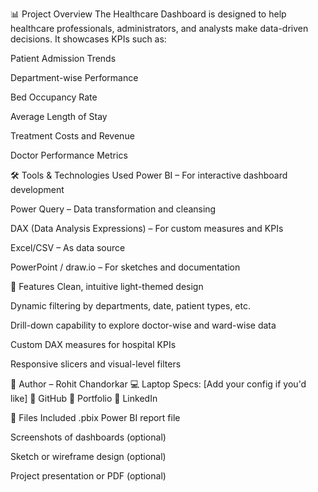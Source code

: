 📊 Project Overview
The Healthcare Dashboard is designed to help healthcare professionals, administrators, and analysts make data-driven decisions. It showcases KPIs such as:

Patient Admission Trends

Department-wise Performance

Bed Occupancy Rate

Average Length of Stay

Treatment Costs and Revenue

Doctor Performance Metrics

🛠️ Tools & Technologies Used
Power BI – For interactive dashboard development

Power Query – Data transformation and cleansing

DAX (Data Analysis Expressions) – For custom measures and KPIs

Excel/CSV – As data source

PowerPoint / draw.io – For sketches and documentation

📌 Features
Clean, intuitive light-themed design

Dynamic filtering by departments, date, patient types, etc.

Drill-down capability to explore doctor-wise and ward-wise data

Custom DAX measures for hospital KPIs

Responsive slicers and visual-level filters

👤 Author – Rohit Chandorkar
💻 Laptop Specs: [Add your config if you'd like]
🔗 GitHub
🔗 Portfolio
🔗 LinkedIn

📁 Files Included
.pbix Power BI report file

Screenshots of dashboards (optional)

Sketch or wireframe design (optional)

Project presentation or PDF (optional)

